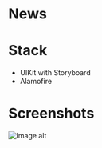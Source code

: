 # News

# Stack

- UIKit with Storyboard
- Alamofire

# Screenshots

![Image alt](https://github.com/{username}/{repository}/raw/{branch}/{path}/image.png)
